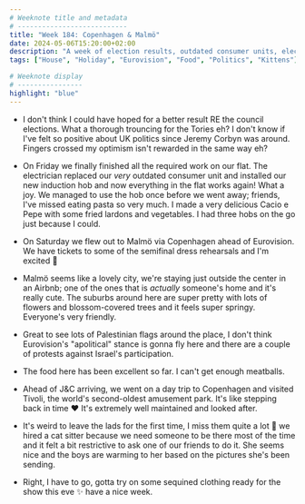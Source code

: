 ```yaml
---
# Weeknote title and metadata
# ---------------------------
title: "Week 184: Copenhagen & Malmö"
date: 2024-05-06T15:20:00+02:00
description: "A week of election results, outdated consumer units, electricians, cooking pasta, Copenhagen, Malmö, spring weather, and prepping for Eurovision."
tags: ["House", "Holiday", "Eurovision", "Food", "Politics", "Kittens"]

# Weeknote display
# ----------------
highlight: "blue"
---
```


  * I don't think I could have hoped for a better result RE the council elections. What a thorough trouncing for the Tories eh? I don't know if I've felt so positive about UK politics since Jeremy Corbyn was around. Fingers crossed my optimism isn't rewarded in the same way eh?

  * On Friday we finally finished all the required work on our flat. The electrician replaced our _very_ outdated consumer unit and installed our new induction hob and now everything in the flat works again! What a joy. We managed to use the hob once before we went away; friends, I've missed eating pasta so very much. I made a very delicious Cacio e Pepe with some fried lardons and vegetables. I had three hobs on the go just because I could.

  * On Saturday we flew out to Malmö via Copenhagen ahead of Eurovision. We have tickets to some of the semifinal dress rehearsals and I'm excited :tada:

  * Malmö seems like a lovely city, we're staying just outside the center in an Airbnb; one of the ones that is _actually_ someone's home and it's really cute. The suburbs around here are super pretty with lots of flowers and blossom-covered trees and it feels super springy. Everyone's very friendly.

  * Great to see lots of Palestinian flags around the place, I don't think Eurovision's "apolitical" stance is gonna fly here and there are a couple of protests against Israel's participation.

  * The food here has been excellent so far. I can't get enough meatballs.

  * Ahead of J&C arriving, we went on a day trip to Copenhagen and visited Tivoli, the world's second-oldest amusement park. It's like stepping back in time :heart: It's extremely well maintained and looked after.

  * It's weird to leave the lads for the first time, I miss them quite a lot 🥹 we hired a cat sitter because we need someone to be there most of the time and it felt a bit restrictive to ask one of our friends to do it. She seems nice and the boys are warming to her based on the pictures she's been sending.

  * Right, I have to go, gotta try on some sequined clothing ready for the show this eve :sparkles: have a nice week.
